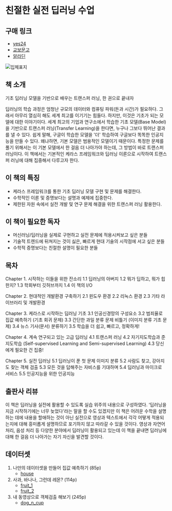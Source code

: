# 친절한 실전 딥러닝 수업

## 구매 링크

- [yes24](http://www.yes24.com/Product/Goods/89649505?scode=032&OzSrank=1)
- [교보문고](http://www.kyobobook.co.kr/product/detailViewKor.laf?ejkGb=KOR&mallGb=KOR&barcode=9791190014809&orderClick=LET&Kc=)
- [알라딘](https://www.aladin.co.kr/shop/wproduct.aspx?ItemId=236205748)

![입체표지](https://user-images.githubusercontent.com/21074282/77288089-650ab800-6d1a-11ea-83e3-aea5886e9661.png)

## 책 소개

기초 딥러닝 모델을 기반으로 배우는 트랜스퍼 러닝,
한 권으로 끝내자

딥러닝의 학습 과정은 엄청난 규모의 데이터와 컴퓨팅 파워(돈과 시간)가 필요하다. 그래서 아무리 열심히 해도 세계 최고를 이기기는 힘들다. 하지만, 이것은 기초가 되는 모델에 대한 이야기이다. 세계 최고의 기업과 연구소에서 학습한 기초 모델(Base Model)을 기반으로 트랜스퍼 러닝(Transfer Learning)을 한다면, 누구나 그보다 뛰어난 결과를 낼 수 있다. 쉽게 말해, 구글이 학습한 모델을 '더' 학습하여 구글보다 똑똑한 인공지능을 만들 수 있다. 왜냐하면, 기본 모델은 범용적인 모델이기 때문이다. 특정한 문제를 풀기 위해서는 이 기본 모델에서 한 걸음 더 나아가야 하는데, 그 방법이 바로 트랜스퍼 러닝이다. 이 책에서는 기본적인 케라스 프레임워크와 딥러닝 이론으로 시작하여 트랜스퍼 러닝에 대해 집중해서 다루고자 한다.

## 이 책의 특징

- 케라스 프레임워크를 통한 기초 딥러닝 모델 구현 및 문제를 해결한다.
- 수학적인 이론 및 증명보다는 설명과 예제에 집중한다.
- 제한된 자원 속에서 실전 개발 및 연구 문제 해결을 위한 트랜스퍼 러닝 활용한다.

## 이 책이 필요한 독자

- 머신러닝/딥러닝을 실제로 구현하고 실전 문제에 적용시켜보고 싶은 분들
- 기술적 트렌드에 뒤쳐지는 것이 싫은, 빠르게 현대 기술의 시작점에 서고 싶은 분들
- 수학적 증명보다는 친절한 설명이 필요한 분들

## 목차

Chapter 1. 시작하는 이들을 위한 잔소리
1.1 딥러닝의 아버지 
1.2 뭐가 딥하고, 뭐가 힙한지? 
1.3 학회부터 깃허브까지 
1.4 이 책의 I/O 

Chapter 2. 현대적인 개발환경 구축하기 
2.1 윈도우 환경 
2.2 리눅스 환경 
2.3 기타 라이브러리 및 개발환경 

Chapter 3. 케라스로 시작하는 딥러닝 기초 
3.1 인공신경망의 구성요소 
3.2 범죄율로 집값 예측하기 (기초 회귀 문제) 
3.3 간단한 과일 분류 문제 비틀기 (이미지 분류 기초 문제) 
3.4 뉴스 기사(문서) 분류하기 
3.5 학습을 더 쉽고, 빠르고, 정확하게! 

Chapter 4. 계속 연구되고 있는 고급 딥러닝 
4.1 트랜스퍼 러닝 
4.2 자기지도학습과 준지도학습 (Self-supervised Learning and Semi-supervised Learning) 
4.3 당신에게 필요한 건 집중! 

Chapter 5. 실전 딥러닝 
5.1 딥러닝이 푼 첫 문제 이미지 분류 
5.2 사람도 찾고, 강아지도 찾는 객체 검출 
5.3 모든 것을 답해주는 자비스를 기대하며 
5.4 딥러닝과 마이크로 서비스 
5.5 인공지능을 위한 인공지능 

## 출판사 리뷰
이 책은 딥러닝을 실전에 활용할 수 있도록 실습 위주의 내용으로 구성하였다. ‘딥러닝을 지금 시작하기에는 너무 늦었다’라는 말을 할 수도 있겠지만 이 책은 어려운 수학을 설명하는 데에 내용을 할애하는 것이 아닌 실전으로 영상과 텍스트에서 각각 어떻게 적용되는지에 대해 흥미롭게 설명하므로 포기하지 않고 따라갈 수 있을 것이다. 영상과 자연어 처리, 음성 처리 등 다양한 분야에서 딥러닝이 활용되고 있는데 이 책을 끝내면 딥러닝에 대해 한 걸음 더 나아가는 자기 자신을 발견할 것이다.

## 데이터셋
1. 나만의 데이터셋을 만들어 집값 예측하기 (85p)
    - [house](https://drive.google.com/open?id=1a2KOvkiJnTReyO6plvZrbyn1OAC8s-oj)
2. 사과, 바나나, 그런데 레몬? (114p)
    - [fruit_1](https://drive.google.com/open?id=1M6lWa4tmvZjcdJs4ZIe9mc0JRWi0Tjmy)
    - [fruit_2](https://drive.google.com/open?id=13nucqxC0gPD6f-LYX4y7KlTjV8J5ofhf)
3. 내 동영상으로 객체검출 해보기 (245p)
    - [dog_n_cup](https://drive.google.com/open?id=1B2YNvfEupW4sxvb6QcdISvhYHicgvKYJ)
